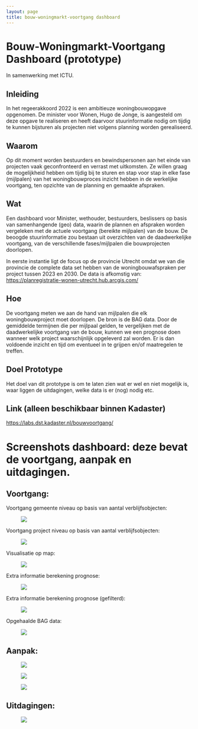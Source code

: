 ```yaml
---
layout: page
title: bouw-woningmarkt-voortgang dashboard
---
```

# Bouw-Woningmarkt-Voortgang Dashboard (prototype)
In samenwerking met ICTU. 

## Inleiding 
In het regeerakkoord 2022 is een ambitieuze woningbouwopgave opgenomen. De minister voor Wonen, Hugo de Jonge, is aangesteld om deze opgave te realiseren en heeft daarvoor stuurinformatie nodig om tijdig te kunnen bijsturen als projecten niet volgens planning worden gerealiseerd. 

## Waarom
Op dit moment worden bestuurders en bewindspersonen aan het einde van projecten vaak geconfronteerd en verrast met uitkomsten. Ze willen graag de mogelijkheid hebben om tijdig bij te sturen en stap voor stap in elke fase (mijlpalen) van het woningbouwproces inzicht hebben in de werkelijke voortgang, ten opzichte van de planning en gemaakte afspraken.  

## Wat 
Een dashboard voor Minister, wethouder, bestuurders, beslissers op basis van samenhangende (geo) data, waarin de plannen en afspraken worden vergeleken met de actuele voortgang (bereikte mijlpalen) van de bouw. De beoogde stuurinformatie zou bestaan uit overzichten van de daadwerkelijke voortgang, van de verschillende fases/mijlpalen die bouwprojecten doorlopen. 

In eerste instantie ligt de focus  op de provincie Utrecht omdat we van die provincie de complete data set hebben van de woningbouwafspraken per project tussen 2023 en 2030. De data is afkomstig van: https://planregistratie-wonen-utrecht.hub.arcgis.com/

## Hoe
De voortgang meten we aan de hand van mijlpalen die elk woningbouwproject moet doorlopen. De bron is de BAG data. Door de gemiddelde termijnen die per mijlpaal gelden, te vergelijken met de daadwerkelijke voortgang van de bouw, kunnen we een prognose doen wanneer welk project waarschijnlijk opgeleverd zal worden. Er is dan voldoende inzicht en tijd om eventueel in te grijpen en/of maatregelen te treffen.

## Doel Prototype 
Het doel van dit prototype is om te laten zien wat er wel en niet mogelijk is, waar liggen de uitdagingen, welke data is er (nog) nodig etc.

## Link (alleen beschikbaar binnen Kadaster)
https://labs.dst.kadaster.nl/bouwvoortgang/

# Screenshots dashboard: deze bevat de voortgang, aanpak en uitdagingen.

## Voortgang:

Voortgang gemeente niveau op basis van aantal verblijfsobjecten:

<figure id="figuur-3">
  <a href="/assets/images/bwv_Voortgang_Gemeente_objecten.png">
    <img src="/assets/images/bwv_Voortgang_Gemeente_objecten.png">
  </a>
</figure>

Voortgang project niveau op basis van aantal verblijfsobjecten:

<figure id="figuur-5">
  <a href="/assets/images/bwv_Voortgang_Leeuwesteyn_objecten.png">
    <img src="/assets/images/bwv_Voortgang_Leeuwesteyn_objecten.png">
  </a>
</figure>

Visualisatie op map:

<figure id="figuur-7">
  <a href="/assets/images/bwv_map_leeuwensteyn.png">
    <img src="/assets/images/bwv_map_leeuwensteyn.png">
  </a>
</figure>

Extra informatie berekening prognose: 

<figure id="figuur-8">
  <a href="/assets/images/bwv_Tabel_1_Leeuwesteyn.png">
    <img src="/assets/images/bwv_Tabel_1_Leeuwesteyn.png">
  </a>
</figure>

Extra informatie berekening prognose (gefilterd): 
<figure id="figuur-9">
  <a href="/assets/images/bwv_Tabel_1_Leeuwesteyn_selectie.png">
    <img src="/assets/images/bwv_Tabel_1_Leeuwesteyn_selectie.png">
  </a>
</figure>

Opgehaalde BAG data:

<figure id="figuur-10">
  <a href="/assets/images/bwv_Tabel_2_Leeuwesteyn.png">
    <img src="/assets/images/bwv_Tabel_2_Leeuwesteyn.png">
  </a>
</figure>


## Aanpak:

<figure id="figuur-11">
  <a href="/assets/images/bwv_Aanpak_1.png">
    <img src="/assets/images/bwv_Aanpak_1.png">
  </a>
</figure>
<figure id="figuur-12">
  <a href="/assets/images/bwv_Aanpak_2.png">
    <img src="/assets/images/bwv_Aanpak_2.png">
  </a>
</figure>
<figure id="figuur-13">
  <a href="/assets/images/bwv_Aanpak_3.png">
    <img src="/assets/images/bwv_Aanpak_3.png">
  </a>
</figure>

## Uitdagingen:

<figure id="figuur-14">
  <a href="/assets/images/bwv_Uitdagingen.png">
    <img src="/assets/images/bwv_Uitdagingen.png">
  </a>
</figure>

